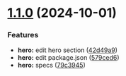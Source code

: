 # [1.1.0](https://github.com/evanwaang/Bitjobs/compare/v1.0.0...v1.1.0) (2024-10-01)


### Features

* **hero:** edit hero section ([42d49a9](https://github.com/evanwaang/Bitjobs/commit/42d49a93923b0be1dcb40c3380dddbe512e8fec2))
* **hero:** edit package.json ([579ced6](https://github.com/evanwaang/Bitjobs/commit/579ced6c79611db59f9edf4e4f289de0b74f6207))
* **hero:** specs ([79c3945](https://github.com/evanwaang/Bitjobs/commit/79c39458951687c5c5d4b2bafdc2f517b887129d))
